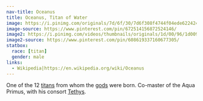 ```yaml
---
nav-title: Oceanus
title: Oceanus, Titan of Water
image: https://i.pinimg.com/originals/7d/6f/30/7d6f308f4744f04ede62242423a86117.jpg
image-source: https://www.pinterest.com/pin/672514156872524146/
image2: https://i.pinimg.com/videos/thumbnails/originals/1d/00/96/1d00965305d49529c1e09405fbdf2881.0000000.jpg
image2-source: https://www.pinterest.com/pin/608619337160677305/
statbox:
  race: [titan]
  gender: male
links:
  - Wikipedia|https://en.wikipedia.org/wiki/Oceanus
---
```


One of the 12 [titans](../creatures/titans) from whom the [gods](../creatures/eternals) were born. Co-master of the Aqua Primus, with his consort [Tethys](tethys).
